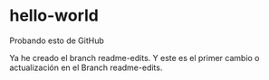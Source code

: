 # hello-world
Probando esto de GitHub

Ya he creado el branch readme-edits.
Y este es el primer cambio o actualización en el Branch readme-edits.
